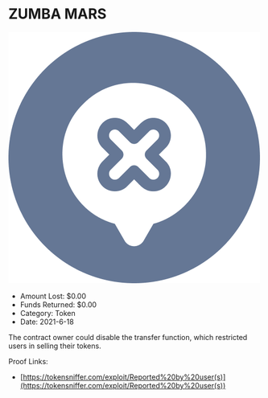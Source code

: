 # ZUMBA MARS
![ZUMBA MARS](/rektimages/ZUMBA-MARS.png)
- Amount Lost: $0.00
- Funds Returned: $0.00
- Category: Token
- Date: 2021-6-18

The contract owner could disable the transfer function, which restricted users in selling their tokens.  
  



Proof Links:
- [https://tokensniffer.com/exploit/Reported%20by%20user(s)](https://tokensniffer.com/exploit/Reported%20by%20user(s))


